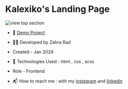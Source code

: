# Kalexiko's Landing Page

![view top section](https://github.com/Zahra-Rad/Kalexiko/assets/118894293/8cb14324-5169-43ac-92f4-21e5a2bd9abf)

- 📎 [Demo Project](https://zahra-rad.github.io/Kalexiko/)

- 👩‍💻 Developed by Zahra Rad

- Created - Jan 2024

- 🔧 Technologies Used - html , css , scss

- Role - Frontend

- 📬 How to reach me : with my [instagram](https://www.instagram.com/zahra.rad_dev?utm_source=qr&igsh=MW1rN2kzcDdpcmNocA==) and [linkedin](https://www.linkedin.com/in/zahra-kaboodvandi-rad-87b12021b?utm_source=share&utm_campaign=share_via&utm_content=profile&utm_medium=android_app)
